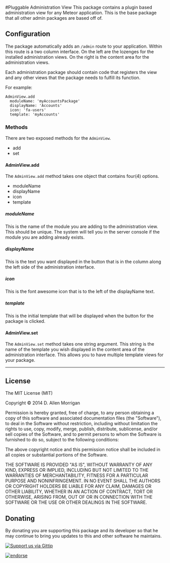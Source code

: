 #Pluggable Administration View
This package contains a plugin based administration view for any Meteor application.  This is the base package that all other admin packages are based off of.

## Configuration
The package automatically adds an `/admin` route to your application. Within this route is a two column interface. On the left are the lozenges for the installed administration views. On the right is the content area for the administration views.

Each administration package should contain code that registers the view and any other views that the package needs to fulfill its function.

For example:

```
AdminView.add
  moduleName: 'myAccountsPackage'
  displayName: 'Accounts'
  icon: 'fa-users'
  template: 'myAccounts'

```

### Methods
There are two exposed methods for the `AdminView`.

 - add
 - set


#### AdminView.add

The `AdminView.add` method takes one object that contains four(4) options.

 - moduleName
 - displayName
 - icon
 - template
 
##### moduleName
This is the name of the module you are adding to the administration view. This should be unique. The system will tell you in the server console if the module you are adding already exists.

##### displayName
This is the text you want displayed in the button that is in the column along the left side of the administration interface.

##### icon
This is the font awesome icon that is to the left of the displayName text.

##### template
This is the initial template that will be displayed when the button for the package is clicked.

#### AdminView.set
The `AdminView.set` method takes one string argument. This string is the name of the template you wish displayed in the content area of the administration interface. This allows you to have multiple template views for your package.


---
## License
The MIT License (MIT)

Copyright &copy; 2014 D. Allen Morrigan

Permission is hereby granted, free of charge, to any person obtaining a copy of
this software and associated documentation files (the "Software"), to deal in
the Software without restriction, including without limitation the rights to
use, copy, modify, merge, publish, distribute, sublicense, and/or sell copies of
the Software, and to permit persons to whom the Software is furnished to do so,
subject to the following conditions:

The above copyright notice and this permission notice shall be included in all
copies or substantial portions of the Software.

THE SOFTWARE IS PROVIDED "AS IS", WITHOUT WARRANTY OF ANY KIND, EXPRESS OR
IMPLIED, INCLUDING BUT NOT LIMITED TO THE WARRANTIES OF MERCHANTABILITY, FITNESS
FOR A PARTICULAR PURPOSE AND NONINFRINGEMENT. IN NO EVENT SHALL THE AUTHORS OR
COPYRIGHT HOLDERS BE LIABLE FOR ANY CLAIM, DAMAGES OR OTHER LIABILITY, WHETHER
IN AN ACTION OF CONTRACT, TORT OR OTHERWISE, ARISING FROM, OUT OF OR IN
CONNECTION WITH THE SOFTWARE OR THE USE OR OTHER DEALINGS IN THE SOFTWARE.

## Donating
By donating you are supporting this package and its developer so that he may continue to bring you updates to this and other software he maintains.

[![Support us via Gittip][gittip-badge]][digilord]

[gittip-badge]: https://rawgithub.com/digilord/gittip-badge/master/dist/gittip.png
[digilord]: https://www.gittip.com/digilord/

[![endorse](https://api.coderwall.com/digilord/endorsecount.png)](https://coderwall.com/digilord)